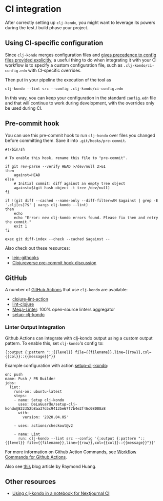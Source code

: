 # CI integration

After correctly setting up `clj-kondo`, you might want to leverage its powers during the test / build phase your project.

## Using CI-specific configuration

Since `clj-kondo` merges configuration files and [gives precedence to config files provided explicitly](config.md), a useful thing to do when integrating it with your CI workflow is to specify a custom configuration file, such as `.clj-kondo/ci-config.edn` with CI-specific overrides.

Then put in your pipeline the execution of the tool as

```
clj-kondo --lint src --config .clj-kondo/ci-config.edn
```

In this way, you can keep your configuration in the standard `config.edn` file and that will continue to work during development, with the overrides only be used during CI.

## Pre-commit hook

You can use this pre-commit hook to run `clj-kondo` over files you changed before
committing them. Save it into `.git/hooks/pre-commit`.

``` shell
#!/bin/sh

# To enable this hook, rename this file to "pre-commit".

if git rev-parse --verify HEAD >/dev/null 2>&1
then
    against=HEAD
else
    # Initial commit: diff against an empty tree object
    against=$(git hash-object -t tree /dev/null)
fi

if !(git diff --cached --name-only --diff-filter=AM $against | grep -E '.clj[cs]?$' | xargs clj-kondo --lint)
then
    echo
    echo "Error: new clj-kondo errors found. Please fix them and retry the commit."
    exit 1
fi

exec git diff-index --check --cached $against --
```

Also check out these resources:

- [lein-githooks](https://github.com/gmorpheme/lein-githooks)
- [Clojureverse pre-commit hook discussion](https://clojureverse.org/t/what-is-the-preferred-way-to-add-a-pre-commit-hook-to-re-frame-project/5305/4)

## GitHub

A number of [GitHub Actions](https://github.com/features/actions) that use `clj-kondo` are available:

- [clojure-lint-action](https://github.com/marketplace/actions/clj-kondo-checks)
- [lint-clojure](https://github.com/marketplace/actions/clj-kondo)
- [Mega-Linter](https://github.com/marketplace/actions/mega-linter): 100% open-source linters aggregator
- [setup-clj-kondo](https://github.com/marketplace/actions/setup-clj-kondo)

### Linter Output Integration

Github Actions can integrate with clj-kondo output using a custom output pattern. To enable this, set `clj-kondo`'s config to: 

``` edn
{:output {:pattern "::{{level}} file={{filename}},line={{row}},col={{col}}::{{message}}"}}
```

Example configuration with action [setup-clj-kondo](https://github.com/marketplace/actions/setup-clj-kondo):

```
on: push
name: Push / PR Builder
jobs:
  lint:
    runs-on: ubuntu-latest
    steps:
    - name: Setup clj-kondo
      uses: DeLaGuardo/setup-clj-kondo@822352b8aa37d5c94135e67f7b4e2f46c08008a8
      with:
        version: '2020.04.05'

    - uses: actions/checkout@v2

    - name: Lint
      run: clj-kondo --lint src --config '{:output {:pattern "::{{level}} file={{filename}},line={{row}},col={{col}}::{{message}}"}}'
```

For more information on Github Action Commands, see [Workflow Commands for Github Actions](https://help.github.com/en/actions/reference/workflow-commands-for-github-actions#setting-a-warning-message).

Also see
[this](https://rymndhng.github.io/2020/04/03/Integrate-clj-kondo-with-Github-Actions/)
blog article by Raymond Huang.

## Other resources
- [Using clj-kondo in a notebook for Nextjournal CI](https://nextjournal.com/blog/ci)
